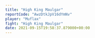 ```yaml
---
title: "High King Maulgar"
reportCode: "AwzDtkJpV16dYmNv"
player: "Muflax"
fight: "High King Maulgar"
date: 2021-09-15T19:58:37.879000+00:00
---
```

